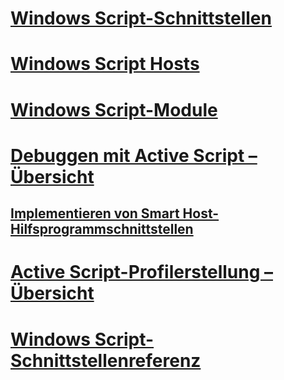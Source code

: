 # [Windows Script-Schnittstellen](windows-script-interfaces.md)
# [Windows Script Hosts](windows-script-hosts.md)
# [Windows Script-Module](windows-script-engines.md)
# [Debuggen mit Active Script – Übersicht](active-script-debugging-overview.md)
## [Implementieren von Smart Host-Hilfsprogrammschnittstellen](implementing-smart-host-helper-interfaces.md)
# [Active Script-Profilerstellung – Übersicht](active-script-profiling-overview.md)
# [Windows Script-Schnittstellenreferenz](reference/TOC.md)
